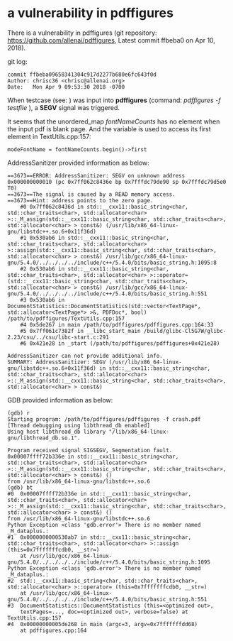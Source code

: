 # a vulnerability in pdffigures

There is a vulnerability in pdffigures (git repository: https://github.com/allenai/pdffigures, Latest commit ffbeba0 on Apr 10, 2018).

git log:

    commit ffbeba09658341304c917d2277b680e6fc643f0d
    Author: chrisc36 <chrisc@allenai.org>
    Date:   Mon Apr 9 09:53:30 2018 -0700

When testcase (see: ) was input into **pdffigures** (command: *pdffigures -f testfile* ), a **SEGV** signal was triggered.

It seems that the unordered_map *fontNameCounts* has no element when the input pdf is blank page. And the variable is used to access its first element in TextUtils.cpp:157:

    modeFontName = fontNameCounts.begin()->first

AddressSanitizer provided information as below:

    ==3673==ERROR: AddressSanitizer: SEGV on unknown address 0x000000000010 (pc 0x7ff062c8436e bp 0x7fffdc79de90 sp 0x7fffdc79d5e0 T0)
    ==3673==The signal is caused by a READ memory access.
    ==3673==Hint: address points to the zero page.
        #0 0x7ff062c8436d in std::__cxx11::basic_string<char, std::char_traits<char>, std::allocator<char> >::_M_assign(std::__cxx11::basic_string<char, std::char_traits<char>, std::allocator<char> > const&) (/usr/lib/x86_64-linux-gnu/libstdc++.so.6+0x11f36d)
        #1 0x530ab6 in std::__cxx11::basic_string<char, std::char_traits<char>, std::allocator<char> >::assign(std::__cxx11::basic_string<char, std::char_traits<char>, std::allocator<char> > const&) /usr/lib/gcc/x86_64-linux-gnu/5.4.0/../../../../include/c++/5.4.0/bits/basic_string.h:1095:8
        #2 0x530ab6 in std::__cxx11::basic_string<char, std::char_traits<char>, std::allocator<char> >::operator=(std::__cxx11::basic_string<char, std::char_traits<char>, std::allocator<char> > const&) /usr/lib/gcc/x86_64-linux-gnu/5.4.0/../../../../include/c++/5.4.0/bits/basic_string.h:551
        #3 0x530ab6 in DocumentStatistics::DocumentStatistics(std::vector<TextPage*, std::allocator<TextPage*> >&, PDFDoc*, bool) /path/to/pdffigures/TextUtils.cpp:157
        #4 0x5de267 in main /path/to/pdffigures/pdffigures.cpp:164:33
        #5 0x7ff061c7382f in __libc_start_main /build/glibc-Cl5G7W/glibc-2.23/csu/../csu/libc-start.c:291
        #6 0x421e28 in _start (/path/to/pdffigures/pdffigures+0x421e28)

    AddressSanitizer can not provide additional info.
    SUMMARY: AddressSanitizer: SEGV (/usr/lib/x86_64-linux-gnu/libstdc++.so.6+0x11f36d) in std::__cxx11::basic_string<char, std::char_traits<char>, std::allocator<char> >::_M_assign(std::__cxx11::basic_string<char, std::char_traits<char>, std::allocator<char> > const&)

GDB provided information as below:

    (gdb) r
    Starting program: /path/to/pdffigures/pdffigures -f crash.pdf
    [Thread debugging using libthread_db enabled]
    Using host libthread_db library "/lib/x86_64-linux-gnu/libthread_db.so.1".

    Program received signal SIGSEGV, Segmentation fault.
    0x00007ffff72b336e in std::__cxx11::basic_string<char, std::char_traits<char>, std::allocator<char> >::_M_assign(std::__cxx11::basic_string<char, std::char_traits<char>, std::allocator<char> > const&) ()
    from /usr/lib/x86_64-linux-gnu/libstdc++.so.6
    (gdb) bt
    #0  0x00007ffff72b336e in std::__cxx11::basic_string<char, std::char_traits<char>, std::allocator<char> >::_M_assign(std::__cxx11::basic_string<char, std::char_traits<char>, std::allocator<char> > const&) ()
    from /usr/lib/x86_64-linux-gnu/libstdc++.so.6
    Python Exception <class 'gdb.error'> There is no member named _M_dataplus.: 
    #1  0x0000000000530ab7 in std::__cxx11::basic_string<char, std::char_traits<char>, std::allocator<char> >::assign (this=0x7fffffffcdb0, __str=)
        at /usr/lib/gcc/x86_64-linux-gnu/5.4.0/../../../../include/c++/5.4.0/bits/basic_string.h:1095
    Python Exception <class 'gdb.error'> There is no member named _M_dataplus.: 
    #2  std::__cxx11::basic_string<char, std::char_traits<char>, std::allocator<char> >::operator= (this=0x7fffffffcdb0, __str=)
        at /usr/lib/gcc/x86_64-linux-gnu/5.4.0/../../../../include/c++/5.4.0/bits/basic_string.h:551
    #3  DocumentStatistics::DocumentStatistics (this=<optimized out>, 
        textPages=..., doc=<optimized out>, verbose=false) at TextUtils.cpp:157
    #4  0x00000000005de268 in main (argc=3, argv=0x7fffffffdd68)
        at pdffigures.cpp:164
